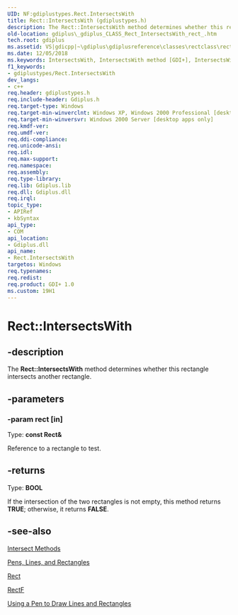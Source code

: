 ```yaml
---
UID: NF:gdiplustypes.Rect.IntersectsWith
title: Rect::IntersectsWith (gdiplustypes.h)
description: The Rect::IntersectsWith method determines whether this rectangle intersects another rectangle.
old-location: gdiplus\_gdiplus_CLASS_Rect_IntersectsWith_rect_.htm
tech.root: gdiplus
ms.assetid: VS|gdicpp|~\gdiplus\gdiplusreference\classes\rectclass\rectmethods\intersectswith.htm
ms.date: 12/05/2018
ms.keywords: IntersectsWith, IntersectsWith method [GDI+], IntersectsWith method [GDI+],Rect class, Rect class [GDI+],IntersectsWith method, Rect.IntersectsWith, Rect::IntersectsWith, _gdiplus_CLASS_Rect_IntersectsWith_rect_, gdiplus._gdiplus_CLASS_Rect_IntersectsWith_rect_
f1_keywords:
- gdiplustypes/Rect.IntersectsWith
dev_langs:
- c++
req.header: gdiplustypes.h
req.include-header: Gdiplus.h
req.target-type: Windows
req.target-min-winverclnt: Windows XP, Windows 2000 Professional [desktop apps only]
req.target-min-winversvr: Windows 2000 Server [desktop apps only]
req.kmdf-ver: 
req.umdf-ver: 
req.ddi-compliance: 
req.unicode-ansi: 
req.idl: 
req.max-support: 
req.namespace: 
req.assembly: 
req.type-library: 
req.lib: Gdiplus.lib
req.dll: Gdiplus.dll
req.irql: 
topic_type:
- APIRef
- kbSyntax
api_type:
- COM
api_location:
- Gdiplus.dll
api_name:
- Rect.IntersectsWith
targetos: Windows
req.typenames: 
req.redist: 
req.product: GDI+ 1.0
ms.custom: 19H1
---
```


# Rect::IntersectsWith


## -description


The <b>Rect::IntersectsWith</b> method determines whether this rectangle intersects another rectangle. 


## -parameters




### -param rect [in]

Type: <b>const Rect&amp;</b>

Reference to a rectangle to test. 


## -returns



Type: <b>BOOL</b>

If the intersection of the two rectangles is not empty, this method returns <b>TRUE</b>; otherwise, it returns <b>FALSE</b>.




## -see-also




<a href="https://docs.microsoft.com/windows/desktop/api/gdiplustypes/nf-gdiplustypes-rect-intersect(outrect__inconstrect__inconstrect_)">Intersect Methods</a>



<a href="https://docs.microsoft.com/windows/desktop/gdiplus/-gdiplus-pens-lines-and-rectangles-about">Pens, Lines, and Rectangles</a>



<a href="https://docs.microsoft.com/windows/desktop/api/gdiplustypes/nl-gdiplustypes-rect">Rect</a>



<a href="https://docs.microsoft.com/windows/desktop/api/gdiplustypes/nl-gdiplustypes-rectf">RectF</a>



<a href="https://docs.microsoft.com/windows/desktop/gdiplus/-gdiplus-using-a-pen-to-draw-lines-and-rectangles-use">Using a Pen to Draw Lines and Rectangles</a>
 

 

